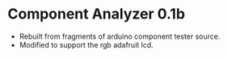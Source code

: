 # Component Analyzer 0.1b

  * Rebuilt from fragments of arduino component tester source. 
  * Modified to support the rgb adafruit lcd.

